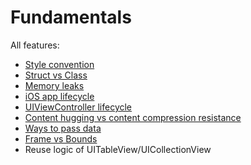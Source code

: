 # Fundamentals

All features:

* [Style convention](style-convention.md)
* [Struct vs Class](struct-vs-class.md)
* [Memory leaks](memory-leaks.md)
* [iOS app lifecycle](ios-app-lifecycle.md)
* [UIViewController lifecycle](uiviewcontroller-lifecycle.md)
* [Content hugging vs content compression resistance](autolayout-priority.md)
* [Ways to pass data](ways-to-pass-data.md)
* [Frame vs Bounds](frame-va-bounds.md)
* Reuse logic of UITableView/UICollectionView
